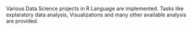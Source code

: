 Various Data Science projects in R Language are implemented. Tasks like explaratory data analysis, Visualizations and many other available analysis are provided.
